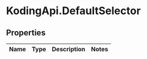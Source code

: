 # KodingApi.DefaultSelector

## Properties
Name | Type | Description | Notes
------------ | ------------- | ------------- | -------------


